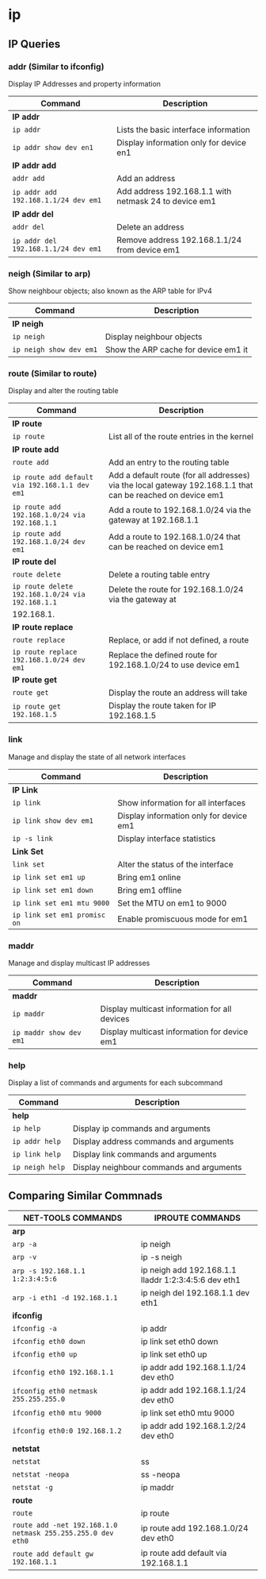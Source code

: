 # ip

## IP Queries

### addr (Similar to ifconfig)

Display IP Addresses and property information

| **Command**   | **Description**   |
| --------------|-------------------|
| **IP addr** |
| `ip addr` | Lists the basic interface information |
| `ip addr show dev en1` | Display information only for device en1 |
| **IP addr add** |
| `addr add` | Add an address |
| `ip addr add 192.168.1.1/24 dev em1` | Add address 192.168.1.1 with netmask 24 to device em1 |
| **IP addr del** |
| `addr del` | Delete an address |
| `ip addr del 192.168.1.1/24 dev em1` | Remove address 192.168.1.1/24 from device em1 |

### neigh (Similar to arp)

Show neighbour objects; also known as the ARP
table for IPv4

| **Command**   | **Description**   |
| --------------|-------------------|
| **IP neigh** |
| `ip neigh` | Display neighbour objects |
| `ip neigh show dev em1` | Show the ARP cache for device em1 it |

### route (Similar to route)

Display and alter the routing table

| **Command**   | **Description**   |
| --------------|-------------------|
| **IP route** |
| `ip route` | List all of the route entries in the kernel |
| **IP route add** |
|`route add` | Add an entry to the routing table |
| `ip route add default via 192.168.1.1 dev em1` | Add a default route (for all addresses) via the local gateway 192.168.1.1 that can be reached on device em1 |
| `ip route add 192.168.1.0/24 via 192.168.1.1` | Add a route to 192.168.1.0/24 via the gateway at 192.168.1.1 |
| `ip route add 192.168.1.0/24 dev em1` | Add a route to 192.168.1.0/24 that can be reached on device em1 |
| **IP route del** |
|`route delete` | Delete a routing table entry |
| `ip route delete 192.168.1.0/24 via 192.168.1.1` | Delete the route for 192.168.1.0/24 via the gateway at
192.168.1. |
| **IP route replace** |
| `route replace` | Replace, or add if not defined, a route |
| `ip route replace 192.168.1.0/24 dev em1` | Replace the defined route for 192.168.1.0/24 to use device em1 |
| **IP route get** |
|`route get` | Display the route an address will take |
| `ip route get 192.168.1.5` | Display the route taken for IP 192.168.1.5 |

### link

Manage and display the state of all network
interfaces

| **Command**   | **Description**   |
| --------------|-------------------|
| **IP Link** |
| `ip link` | Show information for all interfaces |
| `ip link show dev em1` | Display information only for device em1 |
| `ip -s link` | Display interface statistics |
| **Link Set** |
|`link set` |  Alter the status of the interface |
| `ip link set em1 up` | Bring em1 online |
| `ip link set em1 down` | Bring em1 offline |
| `ip link set em1 mtu 9000` | Set the MTU on em1 to 9000 |
| `ip link set em1 promisc on` | Enable promiscuous mode for em1 |

### maddr

Manage and display multicast IP addresses

| **Command**   | **Description**   |
| --------------|-------------------|
| **maddr** |
| `ip maddr` | Display multicast information for all devices |
| `ip maddr show dev em1` | Display multicast information for device em1 |

### help

Display a list of commands and arguments for
each subcommand

| **Command**   | **Description**   |
| --------------|-------------------|
| **help** |
| `ip help` | Display ip commands and arguments |
| `ip addr help` | Display address commands and arguments |
| `ip link help` | Display link commands and arguments |
| `ip neigh help` | Display neighbour commands and arguments |

## Comparing Similar Commnads

| **NET-TOOLS COMMANDS** |**IPROUTE COMMANDS**  |
|------------------------|----------------------|
|**arp**|
|`arp -a` |ip neigh  |
|`arp -v` |ip -s neigh |
|`arp -s 192.168.1.1 1:2:3:4:5:6` |ip neigh add 192.168.1.1 lladdr 1:2:3:4:5:6 dev eth1 |
|`arp -i eth1 -d 192.168.1.1` |ip neigh del 192.168.1.1 dev eth1 |
|**ifconfig**|
|`ifconfig -a` |ip addr |
|`ifconfig eth0 down` |ip link set eth0 down |
|`ifconfig eth0 up` |ip link set eth0 up |
|`ifconfig eth0 192.168.1.1` |ip addr add 192.168.1.1/24 dev eth0 |
|`ifconfig eth0 netmask 255.255.255.0` |ip addr add 192.168.1.1/24 dev eth0 |
|`ifconfig eth0 mtu 9000` |ip link set eth0 mtu 9000 |
|`ifconfig eth0:0 192.168.1.2` |ip addr add 192.168.1.2/24 dev eth0 |
|**netstat**|
|`netstat` |ss |
|`netstat -neopa` |ss -neopa |
|`netstat -g`|ip maddr |
|**route**|
|`route`|ip route |
|`route add -net 192.168.1.0 netmask 255.255.255.0 dev eth0` |ip route add 192.168.1.0/24 dev eth0 |
|`route add default gw 192.168.1.1` |ip route add default via 192.168.1.1 |
